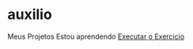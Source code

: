 # auxilio
 Meus Projetos
Estou aprendendo
<a href="https://gmflavio.github.io/auxilio/Site Módulo2.cursoemvideo/">Executar o Exercicio</a>
